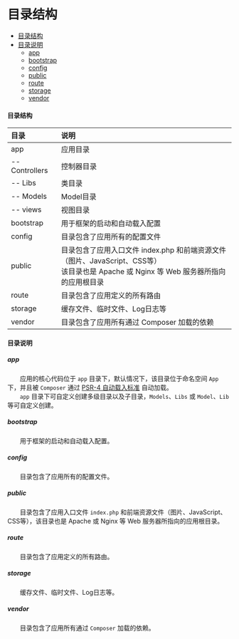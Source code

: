 # 目录结构

- [目录结构](#directory)
- [目录说明](#explain)
    - [app](#app)
    - [bootstrap](#bootstrap)
    - [config](#config)
    - [public](#public)
    - [route](#route)
    - [storage](#storage)
    - [vendor](#vendor)

#### <a name="directory">目录结构</a>

目录|说明
:--------|:--------
app|应用目录
-- Controllers|控制器目录
-- Libs|类目录
-- Models|Model目录
-- views|视图目录
bootstrap|用于框架的启动和自动载入配置
config|目录包含了应用所有的配置文件
public|目录包含了应用入口文件 index.php 和前端资源文件（图片、JavaScript、CSS等）<br>该目录也是 Apache 或 Nginx 等 Web 服务器所指向的应用根目录
route|目录包含了应用定义的所有路由
storage|缓存文件、临时文件、Log日志等
vendor|目录包含了应用所有通过 Composer 加载的依赖

#### <a name="explain">目录说明</a>

##### <a name="app">app</a>

　　应用的核心代码位于 `app` 目录下，默认情况下，该目录位于命名空间 `App` 下，并且被 `Composer` 通过 [PSR-4 自动载入标准](https://www.php-fig.org/psr/psr-4/) 自动加载。<br>
　　`app` 目录下可自定义创建多级目录以及子目录，`Models`、`Libs` 或 `Model`、`Lib`等可自定义创建。

##### <a name="bootstrap">bootstrap</a>

　　用于框架的启动和自动载入配置。

##### <a name="config">config</a>

　　目录包含了应用所有的配置文件。

##### <a name="public">public</a>

　　目录包含了应用入口文件 `index.php` 和前端资源文件（图片、JavaScript、CSS等），该目录也是 Apache 或 Nginx 等 Web 服务器所指向的应用根目录。

##### <a name="route">route</a>

　　目录包含了应用定义的所有路由。

##### <a name="storage">storage</a>

　　缓存文件、临时文件、Log日志等。

##### <a name="vendor">vendor</a>

　　目录包含了应用所有通过 `Composer` 加载的依赖。
